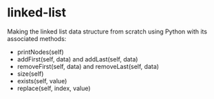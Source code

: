 # linked-list

Making the linked list data structure from scratch using Python with its associated methods:
- printNodes(self)
- addFirst(self, data) and addLast(self, data)
- removeFirst(self, data) and removeLast(self, data)
- size(self)
- exists(self, value)
- replace(self, index, value)
